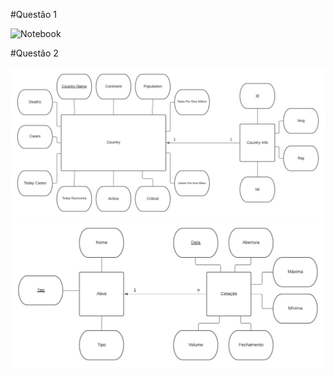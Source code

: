 #Questão 1

![Notebook](https://github.com/mateusbatista4/mc536/blob/main/lab01/notebook/Lab01.ipynb)

#Questão 2


<img src="https://github.com/mateusbatista4/mc536/blob/master/lab01/images/pg.png" > 
<img src="https://github.com/mateusbatista4/mc536/blob/master/lab01/images/pg2.png" > 